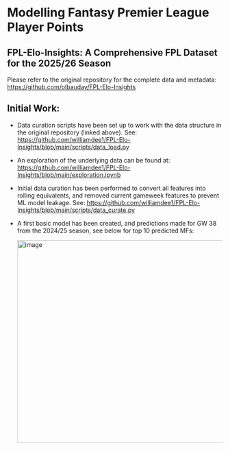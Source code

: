 # Modelling Fantasy Premier League Player Points
## FPL-Elo-Insights: A Comprehensive FPL Dataset for the 2025/26 Season

Please refer to the original repository for the complete data and metadata:
https://github.com/olbauday/FPL-Elo-Insights


## Initial Work:

* Data curation scripts have been set up to work with the data structure in the original repository (linked above). See: https://github.com/williamdee1/FPL-Elo-Insights/blob/main/scripts/data_load.py
* An exploration of the underlying data can be found at: https://github.com/williamdee1/FPL-Elo-Insights/blob/main/exploration.ipynb
* Initial data curation has been performed to convert all features into rolling equivalents, and removed current gameweek features to prevent ML model leakage. See: https://github.com/williamdee1/FPL-Elo-Insights/blob/main/scripts/data_curate.py
* A first basic model has been created, and predictions made for GW 38 from the 2024/25 season, see below for top 10 predicted MFs:

  <img width="1110" height="473" alt="image" src="https://github.com/user-attachments/assets/24fd6389-d003-4582-8529-09e2a4e16810" />


